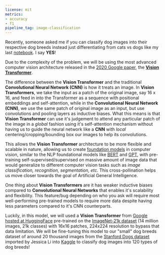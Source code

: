 ```yaml
---
license: mit
metrics:
- accuracy
- f1
pipeline_tag: image-classification
---
```


Recently, someone asked me if you can classify dog images into their respective dog breeds instead just differentiating from cats vs dogs like my last [notebook](https://www.kaggle.com/code/wesleyacheng/cat-vs-dog-image-classification-with-cnns). I say **YES**!

Due to the complexity of the problem, we will be using the most advanced computer vision architecture released in the [2020 Google paper](https://arxiv.org/pdf/2010.11929v2.pdf), the [**Vision Transformer**](https://paperswithcode.com/methods/category/vision-transformer).

The difference between the **Vision Transformer** and the traditional **Convolutional Neural Network (CNN)** is how it treats an image. In **Vision Transformers**, we take the input as a patch of the original image, say 16 x 16, and feed in into the Transformer as a sequence with positional embeddings and self-attention, while in the **Convolutional Neural Network (CNN)**, we use the same patch of original image as an input, but use convolutions and pooling layers as inductive biases. What this means is that **Vision Transformer** can use it's judgement to attend any particular patch of the image in a *global* fashion using it's self-attention mechanism without having us to guide the neural network like a **CNN** with *local* centering/cropping/bounding box our images to help its convolutions. 

This allows the **Vision Transformer** architecture to be more flexible and scalable in nature, allowing us to create [foundation models](https://blogs.nvidia.com/blog/2023/03/13/what-are-foundation-models) in computer vision, similar to the NLP foundational models like [BERT](https://paperswithcode.com/method/bert) and [GPT](https://paperswithcode.com/method/gpt), with pre-training self-supervised/supervised on massive amount of image data that would generalize to different computer vision tasks such as *image classification, recognition, segmentation, etc.* This cross-pollination helps us move closer towards the goal of Artificial General Intelligence.

One thing about **Vision Transformers** are it has weaker inductive biases compared to **Convolutional Neural Networks** that enables it's scalability and flexibility. This feature/bug depending on who you ask will require most well-performing pre-trained models to require more data despite having less parameters compared to it's CNN counterparts.

Luckily, in this model, we will used a **Vision Transformer** from [Google hosted at HuggingFace](https://huggingface.co/google/vit-base-patch16-224-in21k) pre-trained on the [ImageNet-21k dataset](https://paperswithcode.com/paper/imagenet-21k-pretraining-for-the-masses) (14 million images, 21k classes) with 16x16 patches, 224x224 resolution to bypass that data limitation. We will be fine-tuning this model to our "small" dog breeds dataset of around 20 thousand images from the [Stanford Dogs dataset](http://vision.stanford.edu/aditya86/ImageNetDogs/) imported by Jessica Li into [Kaggle](https://www.kaggle.com/datasets/jessicali9530/stanford-dogs-dataset) to classify dog images into 120 types of dog breeds!

